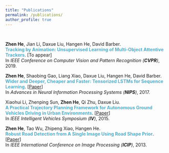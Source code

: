 ```yaml
---
title: "Publications"
permalink: /publications/
author_profile: true
---
```


<br>

**Zhen He**, Jian Li, Daxue Liu, Hangen He, David Barber.<br>
**<span style="color:#52adc8">Tracking by Animation: Unsupervised Learning of Multi-Object Attentive Trackers</span>**. [To appear]<br>
In <i>IEEE Conference on Computer Vision and Pattern Recognition (**CVPR**)</i>, 2019.

**Zhen He**, Shaobing Gao, Liang Xiao, Daxue Liu, Hangen He, David Barber.<br>
**<span style="color:#52adc8">Wider and Deeper, Cheaper and Faster: Tensorized LSTMs for Sequence Learning</span>**. [[Paper](http://papers.nips.cc/paper/6606-wider-and-deeper-cheaper-and-faster-tensorized-lstms-for-sequence-learning)]<br>
In <i>Advances in Neural Information Processing Systems (**NIPS**)</i>, 2017.

Xiaohui Li, Zhenping Sun, **Zhen He**, Qi Zhu, Daxue Liu.<br>
**<span style="color:#52adc8">A Practical Trajectory Planning Framework for Autonomous Ground Vehicles Driving in Urban Environments</span>**. [[Paper](https://www.researchgate.net/publication/303406602_A_Practical_Trajectory_Planning_Framework_for_Autonomous_Ground_Vehicles_Driving_in_Urban_Environments.pdf)]<br>
In <i>IEEE Intelligent Vehicles Symposium (**IV**)</i>, 2015.

**Zhen He**, Tao Wu, Zhipeng Xiao, Hangen He.<br>
**<span style="color:#52adc8">Robust Road Detection from A Single Image Using Road Shape Prior</span>**. [[Paper](https://www.researchgate.net/profile/Zhen_He21/publication/271554662_Robust_road_detection_from_a_single_image_using_road_shape_prior/links/5741eed108ae298602ee2702.pdf)]<br>
In <i>IEEE International Conference on Image Processing (**ICIP**)</i>, 2013.
